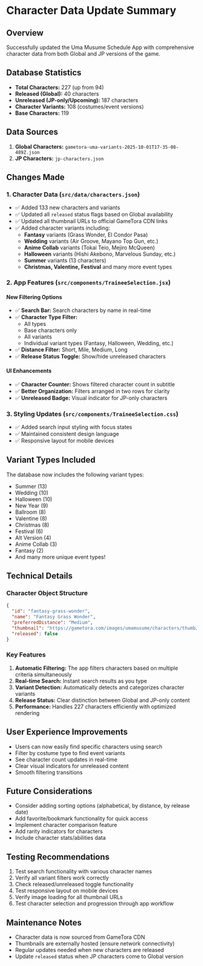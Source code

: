 # Character Data Update Summary

## Overview

Successfully updated the Uma Musume Schedule App with comprehensive character data from both Global and JP versions of the game.

## Database Statistics

- **Total Characters:** 227 (up from 94)
- **Released (Global):** 40 characters
- **Unreleased (JP-only/Upcoming):** 187 characters
- **Character Variants:** 108 (costumes/event versions)
- **Base Characters:** 119

## Data Sources

1. **Global Characters:** `gametora-uma-variants-2025-10-01T17-35-08-489Z.json`
2. **JP Characters:** `jp-characters.json`

## Changes Made

### 1. Character Data (`src/data/characters.json`)

- ✅ Added 133 new characters and variants
- ✅ Updated all `released` status flags based on Global availability
- ✅ Updated all thumbnail URLs to official GameTora CDN links
- ✅ Added character variants including:
  - **Fantasy** variants (Grass Wonder, El Condor Pasa)
  - **Wedding** variants (Air Groove, Mayano Top Gun, etc.)
  - **Anime Collab** variants (Tokai Teio, Mejiro McQueen)
  - **Halloween** variants (Hishi Akebono, Marvelous Sunday, etc.)
  - **Summer** variants (13 characters)
  - **Christmas, Valentine, Festival** and many more event types

### 2. App Features (`src/components/TraineeSelection.jsx`)

#### New Filtering Options

- ✅ **Search Bar:** Search characters by name in real-time
- ✅ **Character Type Filter:**
  - All types
  - Base characters only
  - All variants
  - Individual variant types (Fantasy, Halloween, Wedding, etc.)
- ✅ **Distance Filter:** Short, Mile, Medium, Long
- ✅ **Release Status Toggle:** Show/hide unreleased characters

#### UI Enhancements

- ✅ **Character Counter:** Shows filtered character count in subtitle
- ✅ **Better Organization:** Filters arranged in two rows for clarity
- ✅ **Unreleased Badge:** Visual indicator for JP-only characters

### 3. Styling Updates (`src/components/TraineeSelection.css`)

- ✅ Added search input styling with focus states
- ✅ Maintained consistent design language
- ✅ Responsive layout for mobile devices

## Variant Types Included

The database now includes the following variant types:

- Summer (13)
- Wedding (10)
- Halloween (10)
- New Year (9)
- Ballroom (8)
- Valentine (8)
- Christmas (8)
- Festival (6)
- Alt Version (4)
- Anime Collab (3)
- Fantasy (2)
- And many more unique event types!

## Technical Details

### Character Object Structure

```json
{
  "id": "fantasy-grass-wonder",
  "name": "Fantasy Grass Wonder",
  "preferredDistance": "Medium",
  "thumbnail": "https://gametora.com/images/umamusume/characters/thumb/...",
  "released": false
}
```

### Key Features

1. **Automatic Filtering:** The app filters characters based on multiple criteria simultaneously
2. **Real-time Search:** Instant search results as you type
3. **Variant Detection:** Automatically detects and categorizes character variants
4. **Release Status:** Clear distinction between Global and JP-only content
5. **Performance:** Handles 227 characters efficiently with optimized rendering

## User Experience Improvements

- Users can now easily find specific characters using search
- Filter by costume type to find event variants
- See character count updates in real-time
- Clear visual indicators for unreleased content
- Smooth filtering transitions

## Future Considerations

- Consider adding sorting options (alphabetical, by distance, by release date)
- Add favorite/bookmark functionality for quick access
- Implement character comparison feature
- Add rarity indicators for characters
- Include character stats/abilities data

## Testing Recommendations

1. Test search functionality with various character names
2. Verify all variant filters work correctly
3. Check released/unreleased toggle functionality
4. Test responsive layout on mobile devices
5. Verify image loading for all thumbnail URLs
6. Test character selection and progression through app workflow

## Maintenance Notes

- Character data is now sourced from GameTora CDN
- Thumbnails are externally hosted (ensure network connectivity)
- Regular updates needed when new characters are released
- Update `released` status when JP characters come to Global version
